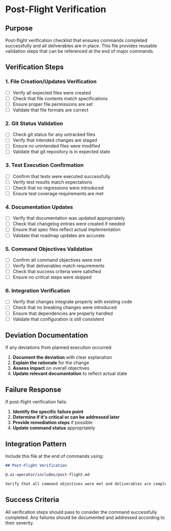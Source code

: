 # Post-Flight Verification

## Purpose

Post-flight verification checklist that ensures commands completed successfully and all deliverables are in place. This file provides reusable validation steps that can be referenced at the end of major commands.

## Verification Steps

### 1. File Creation/Updates Verification

- [ ] Verify all expected files were created
- [ ] Check that file contents match specifications
- [ ] Ensure proper file permissions are set
- [ ] Validate that file formats are correct

### 2. Git Status Validation

- [ ] Check git status for any untracked files
- [ ] Verify that intended changes are staged
- [ ] Ensure no unintended files were modified
- [ ] Validate that git repository is in expected state

### 3. Test Execution Confirmation

- [ ] Confirm that tests were executed successfully
- [ ] Verify test results match expectations
- [ ] Check that no regressions were introduced
- [ ] Ensure test coverage requirements are met

### 4. Documentation Updates

- [ ] Verify that documentation was updated appropriately
- [ ] Check that changelog entries were created if needed
- [ ] Ensure that spec files reflect actual implementation
- [ ] Validate that roadmap updates are accurate

### 5. Command Objectives Validation

- [ ] Confirm all command objectives were met
- [ ] Verify that deliverables match requirements
- [ ] Check that success criteria were satisfied
- [ ] Ensure no critical steps were skipped

### 6. Integration Verification

- [ ] Verify that changes integrate properly with existing code
- [ ] Check that no breaking changes were introduced
- [ ] Ensure that dependencies are properly handled
- [ ] Validate that configuration is still consistent

## Deviation Documentation

If any deviations from planned execution occurred:

1. **Document the deviation** with clear explanation
2. **Explain the rationale** for the change
3. **Assess impact** on overall objectives
4. **Update relevant documentation** to reflect actual state

## Failure Response

If post-flight verification fails:

1. **Identify the specific failure point**
2. **Determine if it's critical or can be addressed later**
3. **Provide remediation steps** if possible
4. **Update command status** appropriately

## Integration Pattern

Include this file at the end of commands using:

```markdown
## Post-Flight Verification

@.ai-operator/includes/post-flight.md

Verify that all command objectives were met and deliverables are complete.
```

## Success Criteria

All verification steps should pass to consider the command successfully completed. Any failures should be documented and addressed according to their severity.